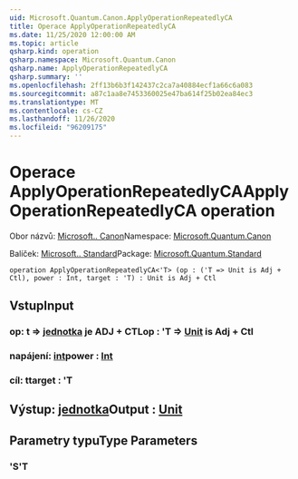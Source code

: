 ```yaml
---
uid: Microsoft.Quantum.Canon.ApplyOperationRepeatedlyCA
title: Operace ApplyOperationRepeatedlyCA
ms.date: 11/25/2020 12:00:00 AM
ms.topic: article
qsharp.kind: operation
qsharp.namespace: Microsoft.Quantum.Canon
qsharp.name: ApplyOperationRepeatedlyCA
qsharp.summary: ''
ms.openlocfilehash: 2ff13b6b3f142437c2ca7a40884ecf1a66c6a083
ms.sourcegitcommit: a87c1aa8e7453360025e47ba614f25b02ea84ec3
ms.translationtype: MT
ms.contentlocale: cs-CZ
ms.lasthandoff: 11/26/2020
ms.locfileid: "96209175"
---
```

# <a name="applyoperationrepeatedlyca-operation"></a><span data-ttu-id="dc3a4-102">Operace ApplyOperationRepeatedlyCA</span><span class="sxs-lookup"><span data-stu-id="dc3a4-102">ApplyOperationRepeatedlyCA operation</span></span>

<span data-ttu-id="dc3a4-103">Obor názvů: [Microsoft.. Canon](xref:Microsoft.Quantum.Canon)</span><span class="sxs-lookup"><span data-stu-id="dc3a4-103">Namespace: [Microsoft.Quantum.Canon](xref:Microsoft.Quantum.Canon)</span></span>

<span data-ttu-id="dc3a4-104">Balíček: [Microsoft.. Standard](https://nuget.org/packages/Microsoft.Quantum.Standard)</span><span class="sxs-lookup"><span data-stu-id="dc3a4-104">Package: [Microsoft.Quantum.Standard](https://nuget.org/packages/Microsoft.Quantum.Standard)</span></span>




```qsharp
operation ApplyOperationRepeatedlyCA<'T> (op : ('T => Unit is Adj + Ctl), power : Int, target : 'T) : Unit is Adj + Ctl
```


## <a name="input"></a><span data-ttu-id="dc3a4-105">Vstup</span><span class="sxs-lookup"><span data-stu-id="dc3a4-105">Input</span></span>

### <a name="op--t--unit--is-adj--ctl"></a><span data-ttu-id="dc3a4-106">op: t => [jednotka](xref:microsoft.quantum.lang-ref.unit)  je ADJ + CTL</span><span class="sxs-lookup"><span data-stu-id="dc3a4-106">op : 'T => [Unit](xref:microsoft.quantum.lang-ref.unit)  is Adj + Ctl</span></span>




### <a name="power--int"></a><span data-ttu-id="dc3a4-107">napájení: [int](xref:microsoft.quantum.lang-ref.int)</span><span class="sxs-lookup"><span data-stu-id="dc3a4-107">power : [Int](xref:microsoft.quantum.lang-ref.int)</span></span>




### <a name="target--t"></a><span data-ttu-id="dc3a4-108">cíl: t</span><span class="sxs-lookup"><span data-stu-id="dc3a4-108">target : 'T</span></span>





## <a name="output--unit"></a><span data-ttu-id="dc3a4-109">Výstup: [jednotka](xref:microsoft.quantum.lang-ref.unit)</span><span class="sxs-lookup"><span data-stu-id="dc3a4-109">Output : [Unit](xref:microsoft.quantum.lang-ref.unit)</span></span>



## <a name="type-parameters"></a><span data-ttu-id="dc3a4-110">Parametry typu</span><span class="sxs-lookup"><span data-stu-id="dc3a4-110">Type Parameters</span></span>

### <a name="t"></a><span data-ttu-id="dc3a4-111">'S</span><span class="sxs-lookup"><span data-stu-id="dc3a4-111">'T</span></span>

